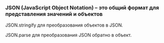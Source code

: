 ### JSON (JavaScript Object Notation) – это общий формат для представления значений и объектов

JSON.stringify для преобразования объектов в JSON.

JSON.parse для преобразования JSON обратно в объект.
